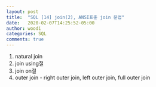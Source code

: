 ```yaml
---
layout: post
title:  "SQL [14] join(2), ANSI표준 join 문법"
date:   2020-02-07T14:25:52-05:00
author: woodi
categories: SQL
comments: true
---
```

1. natural join
2. join using절
3. join on절
4. outer join - right outer join, left outer join, full outer join